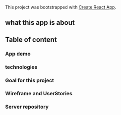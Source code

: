 This project was bootstrapped with [Create React App](https://github.com/facebook/create-react-app).

## what this app is about

## Table of content

### App demo
### technologies
### Goal for this project
### Wireframe and UserStories
### Server repository



